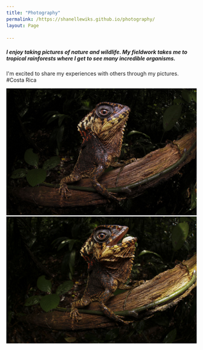 ```yaml
---
title: "Photography"
permalink: /https://shanellewiks.github.io/photography/
layout: Page

---
```


##### I enjoy taking pictures of nature and wildlife. My fieldwork takes me to tropical rainforests where I get to see many incredible organisms. 
I'm excited to share my experiences with others through my pictures.
#Costa Rica 

![Corytophanes cristatus](https://github.com/shanellewiks/shanellewiks.github.io/blob/main/docs/CR_Pics/Cor1.jpg)
![Corytophanes cristatus](https://github.com/shanellewiks/shanellewiks.github.io/blob/main/docs/CR_Pics/Cor2.jpg)

